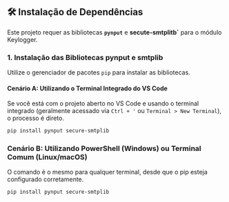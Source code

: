 ## 🛠️ Instalação de Dependências

Este projeto requer as bibliotecas **`pynput`** e **secute-smtplitb`** para o módulo Keylogger.

### 1. Instalação das Bibliotecas pynput e smtplib
Utilize o gerenciador de pacotes `pip` para instalar as bibliotecas.

#### Cenário A: Utilizando o Terminal Integrado do VS Code
Se você está com o projeto aberto no VS Code e usando o terminal integrado (geralmente acessado via `Ctrl + '` ou `Terminal > New Terminal`), o processo é direto.

```bash
pip install pynput secure-smtplib
```
### Cenário B: Utilizando PowerShell (Windows) ou Terminal Comum (Linux/macOS)
O comando é o mesmo para qualquer terminal, desde que o pip esteja configurado corretamente.

```bash
pip install pynput secure-smtplib
```
